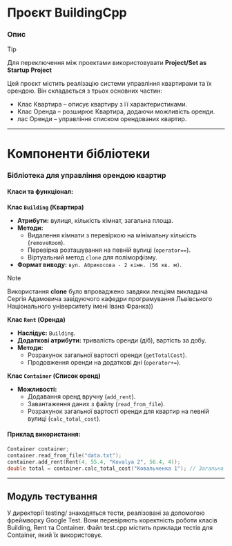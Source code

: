 # Проєкт BuildingCpp
### Опис

> [!tip]
> Для переключення між проектами використовувати **Project/Set as Startup Project**

Цей проєкт містить реалізацію системи управління квартирами та їх орендою. Він складається з трьох основних частин:
 - Клас Квартира – описує квартиру з її характеристиками.
 - Клас Оренда – розширює Квартира, додаючи можливість оренди.
 - лас Оренди – управління списком орендованих квартир.

---
# Компоненти бібліотеки

### Бібліотека для управління орендою квартир

#### Класи та функціонал:

**Клас `Building` (Квартира)**  
- **Атрибути:** вулиця, кількість кімнат, загальна площа.  
- **Методи:**  
  - Видалення кімнати з перевіркою на мінімальну кількість (`removeRoom`).  
  - Перевірка розташування на певній вулиці (`operator==`).  
  - Віртуальний метод `clone` для поліморфізму.
- **Формат виводу:** `вул. Абрикосова - 2 кімн. (56 кв. м)`.
> [!note]
> Використання **clone** було впроваджено завдяки лекціям викладача Сергія Адамовича завідуючого кафедри програмування Львівського Національного університету імені Івана Франка)) 

**Клас `Rent` (Оренда)**  
- **Наслідує:** `Building`.  
- **Додаткові атрибути:** тривалість оренди (діб), вартість за добу.  
- **Методи:**  
  - Розрахунок загальної вартості оренди (`getTotalCost`).  
  - Продовження оренди на додаткові дні (`operator+=`).  

**Клас `Container` (Список оренд)**  
- **Можливості:**  
  - Додавання оренд вручну (`add_rent`).  
  - Завантаження даних з файлу (`read_from_file`).  
  - Розрахунок загальної вартості оренди для квартир на певній вулиці (`calc_total_cost`).  

#### Приклад використання:
```cpp
Container container;
container.read_from_file("data.txt");
container.add_rent(Rent(4, 55.4, "Kovalya 2", 56.4, 4));
double total = container.calc_total_cost("Ковальченка 1"); // Загальна вартість оренди на вулиці
```
---
## Модуль тестування

У директорії testing/ знаходяться тести, реалізовані за допомогою фреймворку Google Test. 
Вони перевіряють коректність роботи класів Building, Rent та Container. Файл test.cpp містить приклади тестів для Container, який їх використовує.
